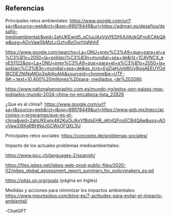 ## **Referencias**

Principales retos ambientales: 
https://www.google.com/url?sa=t&source=web&rct=j&opi=89978449&url=https://adiman.es/desafios/desafio-medioambiental/&ved=2ahUKEwjd5_qCtuiJAxVsVfEDHUUIAzkQFnoECAkQAw&usg=AOvVaw0bMzLcGzhyBzOurtVqNhhF

https://www.google.com/searchq=La+ONU+prev%C3%A9+que+para+el+a%C3%B1o+2050+la+poblaci%C3%B3n+mundial+sea+de&rlz=1CAVNCX_enES1122&oq=La+ONU+prev%C3%A9+que+para+el+a%C3%B1o+2050+la+poblaci%C3%B3n+mundial+sea+de&gs_lcrp=EgZjaHJvbWUyBggAEEUYOdIBCDE2NjNqMGo3qAIAsAIA&sourceid=chrome&ie=UTF-8#:~:text=10.400%20millones%20para-,mediados,-de%202080.

https://www.nationalgeographic.com.es/mundo-ng/estos-son-paises-mas-poblados-mundo-2024-china-no-encabeza-lista_22826

¿Que es el clima?:
https://www.google.com/url?sa=t&source=web&rct=j&opi=89978449&url=https://www.gob.mx/inecc/acciones-y-programas/que-es-el-clima&ved=2ahUKEwjx482KuOiJAxVfBdsEHR_gKnIQFnoECB4QAw&usg=AOvVaw2i9XgRBHNdJGCWsOFQXL5U

Principales retos sociales: https://concepto.de/problemas-sociales/

Impacto de los actuales problemas medioambientales:

https://www.ipcc.ch/languages-2/spanish/

https://files.ipbes.net/ipbes-web-prod-public-files/2020-02/ipbes_global_assessment_report_summary_for_policymakers_es.pd

https://sdgs.un.org/goals (página en inglés)

Medidas y acciones para minimizar los impactos ambientales: https://www.meuresiduo.com/blog-es/7-actitudes-para-evitar-el-impacto-ambiental/

-ChatGPT
